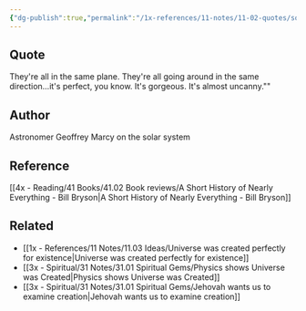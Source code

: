 ```yaml
---
{"dg-publish":true,"permalink":"/1x-references/11-notes/11-02-quotes/solar-system-is-perfect-gorgeous-its-almost-uncanny-geoffrey-marcy/","title":"Solar system is perfect. Gorgeous. Its almost uncanny - Geoffrey Marcy"}
---
```



## Quote
They're all in the same plane. They're all going around in the same direction...it's perfect, you know. It's gorgeous. It's almost uncanny.""

## Author
Astronomer Geoffrey Marcy on the solar system

## Reference
[[4x - Reading/41 Books/41.02 Book reviews/A Short History of Nearly Everything - Bill Bryson\|A Short History of Nearly Everything - Bill Bryson]]

## Related
- [[1x - References/11 Notes/11.03 Ideas/Universe was created perfectly for existence\|Universe was created perfectly for existence]]
- [[3x - Spiritual/31 Notes/31.01 Spiritual Gems/Physics shows Universe was Created\|Physics shows Universe was Created]]
- [[3x - Spiritual/31 Notes/31.01 Spiritual Gems/Jehovah wants us to examine creation\|Jehovah wants us to examine creation]]